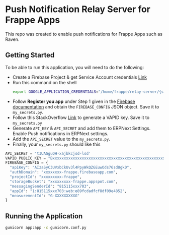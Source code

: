 # Push Notification Relay Server for Frappe Apps
This repo was created to enable push notifications for Frappe Apps such as Raven.

## Getting Started
To be able to run this application, you will need to do the following:

- Create a Firebase Project & get Service Account credentials [Link](https://sharma-vikashkr.medium.com/firebase-how-to-setup-a-firebase-service-account-836a70bb6646)
- Run this command on the shell
  ``` bash
  export GOOGLE_APPLICATION_CREDENTIALS="/home/frappe/relay-server/{service-account-file_name}.json"

  ```
- Follow **Register you app** under Step 1 given in the [Firebase documentation](https://firebase.google.com/docs/web/setup#register-app) and obtain the `FIREBASE_CONFIG` JSON object. Save it to `my_secrets.py`.
- Follow this StackOverflow [Link](https://stackoverflow.com/a/54996207) to generate a VAPID key. Save it to `my_secrets.py`
- Generate `API_KEY` & `API_SECRET` and add them to ERPNext Settings. Enable Push notifications in ERPNext settings.
- Add the `API_SECRET` value to the `my_secrets.py`.
- Finally, your `my_secrets.py` should like this
``` python
API_SECRET = 'tIUAGguQH-xajbkcjsd-lsd'
VAPID_PUBLIC_KEY = "Bxxxxxxxxxxxxxxxxxxxxxxxxxxxxxxxxxxxxxxxxxxxxxxxxxxxxxxxxxxxxxxxxxxxxxxxxx"
FIREBASE_CONFIG = {
  "apiKey": "AIzaSyC3UVxbCkUv3l4PpyWkQZGEuwOds76sdUgk0",
  "authDomain": "xxxxxxxx-frappe.firebaseapp.com",
  "projectId": "xxxxxxxxx-frappe",
  "storageBucket": "xxxxxxxxx-frappe.appspot.com",
  "messagingSenderId": "815115xxx703",
  "appId": "1:815115xxx703:web:e89fcdadfcf8df09e4852",
  "measurementId": "G-XXXXXXXXXG"
}
```
## Running the Application
``` bash
gunicorn app:app -c gunicorn.conf.py
```
